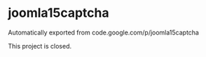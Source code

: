 # joomla15captcha
Automatically exported from code.google.com/p/joomla15captcha

This project is closed.
